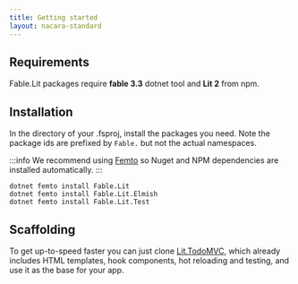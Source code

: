 ```yaml
---
title: Getting started
layout: nacara-standard
---
```


## Requirements

Fable.Lit packages require **fable 3.3** dotnet tool and **Lit 2** from npm.

## Installation

In the directory of your .fsproj, install the packages you need. Note the package ids are prefixed by `Fable.` but not the actual namespaces.

:::info
We recommend using [Femto](https://github.com/Zaid-Ajaj/Femto) so Nuget and NPM dependencies are installed automatically.
:::

```
dotnet femto install Fable.Lit
dotnet femto install Fable.Lit.Elmish
dotnet femto install Fable.Lit.Test
```

## Scaffolding

To get up-to-speed faster you can just clone [Lit.TodoMVC](https://github.com/alfonsogarciacaro/Lit.TodoMVC), which already includes HTML templates, hook components, hot reloading and testing, and use it as the base for your app.

